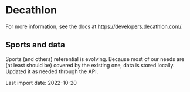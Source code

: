 # Decathlon

For more information, see the docs at <https://developers.decathlon.com/>.

## Sports and data

Sports (and others) referential is evolving. Because most of our needs are (at least should be) covered by the existing one, data is stored locally. Updated it as needed through the API.

Last import date: 2022-10-20
